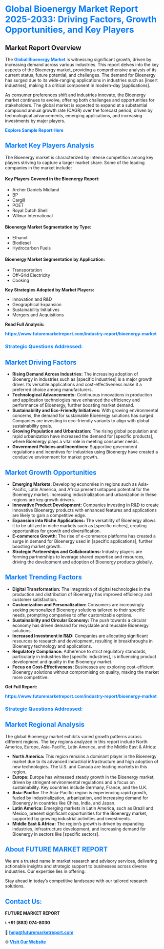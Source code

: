 <h1 style="color: #007BFF;">Global Bioenergy Market Report 2025-2033: Driving Factors, Growth Opportunities, and Key Players</h1>

<section id="overview">
<h2>Market Report Overview</h2>
<p>The <a href="https://www.futuremarketreport.com/industry-report/bioenergy-market" style="color: #007BFF; text-decoration: none;"><strong>Global Bioenergy Market</strong></a> is witnessing significant growth, driven by increasing demand across various industries. This report delves into the key aspects of the Bioenergy market, providing a comprehensive analysis of its current status, future potential, and challenges. The demand for Bioenergy has surged due to its wide-ranging applications in industries such as [insert industries], making it a critical component in modern-day [applications].</p>
<p>As consumer preferences shift and industries innovate, the Bioenergy market continues to evolve, offering both challenges and opportunities for stakeholders. The global market is expected to expand at a substantial compound annual growth rate (CAGR) over the forecast period, driven by technological advancements, emerging applications, and increasing investments by major players.</p>
</section>

<section id="overview">
<p><a href="https://www.futuremarketreport.com/request-sample/reportId=63993" style="color: #007BFF; text-decoration: none;"><strong>Explore Sample Report Here</strong></a></p>
</section>

<section id="key-players">
<h2 style="color: #007BFF;">Market Key Players Analysis</h2>
<p>The Bioenergy market is characterized by intense competition among key players striving to capture a larger market share. Some of the leading companies in the market include:</p>
<h4>Key Players Covered in the Bioenergy Report:</h4>
<ul><li>Archer Daniels Midland</li><li>BP</li><li>Cargill</li><li>POET</li><li>Royal Dutch Shell</li><li>Wilmar International</li></ul>
<h4>Bioenergy Market Segmentation by Type:</h4>
<ul><li>Ethanol</li><li>Biodiesel</li><li>Hydrocarbon Fuels</li></ul>

<h4>Bioenergy Market Segmentation by Application:</h4>
<ul><li>Transportation</li><li>Off-Grid Electricity</li><li>Cooking</li></ul>
<p><strong>Key Strategies Adopted by Market Players:</strong></p>
<ul>
<li>Innovation and R&D</li>
<li>Geographical Expansion</li>
<li>Sustainability Initiatives</li>
<li>Mergers and Acquisitions</li>
</ul>
</section>

<section>
<p><strong>Read Full Analysis: </strong></p><a href="https://www.futuremarketreport.com/industry-report/bioenergy-market" style="color: #007BFF; text-decoration: none;"><strong>https://www.futuremarketreport.com/industry-report/bioenergy-market</strong></a>
<h3 style="color: #007BFF;">Strategic Questions Addressed:</h3>
</section>

<section id="driving-factors">
<h2 style="color: #007BFF;">Market Driving Factors</h2>
<ul>
<li><strong>Rising Demand Across Industries:</strong> The increasing adoption of Bioenergy in industries such as [specific industries] is a major growth driver. Its versatile applications and cost-effectiveness make it a preferred choice among manufacturers.</li>
<li><strong>Technological Advancements:</strong> Continuous innovations in production and application technologies have enhanced the efficiency and performance of Bioenergy, further boosting market demand.</li>
<li><strong>Sustainability and Eco-Friendly Initiatives:</strong> With growing environmental concerns, the demand for sustainable Bioenergy solutions has surged. Companies are investing in eco-friendly variants to align with global sustainability goals.</li>
<li><strong>Growing Population and Urbanization:</strong> The rising global population and rapid urbanization have increased the demand for [specific products], where Bioenergy plays a vital role in meeting consumer needs.</li>
<li><strong>Government Policies and Incentives:</strong> Supportive government regulations and incentives for industries using Bioenergy have created a conducive environment for market growth.</li>
</ul>
</section>

<section id="growth-opportunities">
<h2 style="color: #007BFF;">Market Growth Opportunities</h2>
<ul>
<li><strong>Emerging Markets:</strong> Developing economies in regions such as Asia-Pacific, Latin America, and Africa present untapped potential for the Bioenergy market. Increasing industrialization and urbanization in these regions are key growth drivers.</li>
<li><strong>Innovative Product Development:</strong> Companies investing in R&D to create innovative Bioenergy products with enhanced features and applications are likely to gain a competitive edge.</li>
<li><strong>Expansion into Niche Applications:</strong> The versatility of Bioenergy allows it to be utilized in niche markets such as [specific niches], creating opportunities for growth and diversification.</li>
<li><strong>E-commerce Growth:</strong> The rise of e-commerce platforms has created a surge in demand for Bioenergy used in [specific applications], further boosting market growth.</li>
<li><strong>Strategic Partnerships and Collaborations:</strong> Industry players are forming partnerships to leverage shared expertise and resources, driving the development and adoption of Bioenergy products globally.</li>
</ul>
</section>

<section id="trending-factors">
<h2 style="color: #007BFF;">Market Trending Factors</h2>
<ul>
<li><strong>Digital Transformation:</strong> The integration of digital technologies in the production and distribution of Bioenergy has improved efficiency and customer satisfaction.</li>
<li><strong>Customization and Personalization:</strong> Consumers are increasingly seeking personalized Bioenergy solutions tailored to their specific needs, prompting companies to offer customizable options.</li>
<li><strong>Sustainability and Circular Economy:</strong> The push towards a circular economy has driven demand for recyclable and reusable Bioenergy solutions.</li>
<li><strong>Increased Investment in R&D:</strong> Companies are allocating significant resources to research and development, resulting in breakthroughs in Bioenergy technology and applications.</li>
<li><strong>Regulatory Compliance:</strong> Adherence to strict regulatory standards, particularly in industries like [specific industries], is influencing product development and quality in the Bioenergy market.</li>
<li><strong>Focus on Cost-Effectiveness:</strong> Businesses are exploring cost-efficient Bioenergy solutions without compromising on quality, making the market more competitive.</li>
</ul>
</section>

<section>
<p><strong>Get Full Report: </strong></p><a href="https://www.futuremarketreport.com/industry-report/bioenergy-market" style="color: #007BFF; text-decoration: none;"><strong>https://www.futuremarketreport.com/industry-report/bioenergy-market</strong></a>
<h3 style="color: #007BFF;">Strategic Questions Addressed:</h3>
</section>


<section id="regional-analysis">
<h2 style="color: #007BFF;">Market Regional Analysis</h2>
<p>The global Bioenergy market exhibits varied growth patterns across different regions. The key regions analyzed in this report include North America, Europe, Asia-Pacific, Latin America, and the Middle East & Africa:</p>
<ul>
<li><strong>North America:</strong> This region remains a dominant player in the Bioenergy market due to its advanced industrial infrastructure and high adoption of new technologies. The U.S. and Canada are leading markets in this region.</li>
<li><strong>Europe:</strong> Europe has witnessed steady growth in the Bioenergy market, driven by stringent environmental regulations and a focus on sustainability. Key countries include Germany, France, and the U.K.</li>
<li><strong>Asia-Pacific:</strong> The Asia-Pacific region is experiencing rapid growth, fueled by industrialization, urbanization, and increasing demand for Bioenergy in countries like China, India, and Japan.</li>
<li><strong>Latin America:</strong> Emerging markets in Latin America, such as Brazil and Mexico, present significant opportunities for the Bioenergy market, supported by growing industrial activities and investments.</li>
<li><strong>Middle East & Africa:</strong> The region’s growth is driven by expanding industries, infrastructure development, and increasing demand for Bioenergy in sectors like [specific sectors].</li>
</ul>
</section>

<footer>
<h2 style="color: #007BFF;">About FUTURE MARKET REPORT</h2>
<p>We are a trusted name in market research and advisory services, delivering actionable insights and strategic support to businesses across diverse industries. Our expertise lies in offering:</p>

<p>Stay ahead in today’s competitive landscape with our tailored research solutions.</p>

<h2 style="color: #007BFF;">Contact Us:</h2>
<p><strong>FUTURE MARKET REPORT</strong></p>
<p>📞 <strong>+91 (883) 074-8030</strong></p>
<p>📧 <strong><a href="mailto:help@futuremarketreport.com" style="color: #007BFF;">help@futuremarketreport.com</a></strong></p>
<p>🌐 <strong><a href="https://www.futuremarketreport.com/" style="color: #007BFF;">Visit Our Website</a></strong></p>
</footer>